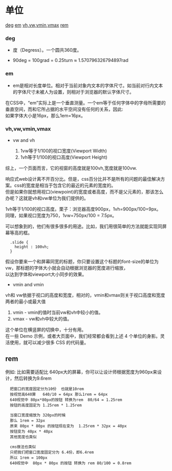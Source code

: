 # 单位
[deg](#deg)
[em](#em)
[vh,vw,vmin,vmax](#vh,vw,vmin,vmax)
[rem](#rem)

### deg

- 度（Degress）。一个圆共360度。   

- 90deg = 100grad = 0.25turn ≈ 1.570796326794897rad


### em

- em是相对长度单位。相对于当前对象内文本的字体尺寸。如当前对行内文本的字体尺寸未被人为设置，则相对于浏览器的默认字体尺寸。  

在CSS中，“em”实际上是一个垂直测量。一个em等于任何字体中的字母所需要的垂直空间，而和它所占据的水平空间没有任何的关系，因此:  
如果字体大小是16px，那么1em=16px。  

### vh,vw,vmin,vmax

- vw and vh  

  1. 1vw等于1/100的视口宽度(Viewport Width)  
  2. 1vh等于1/100的视口高度(Viewport Height)  
  
综上，一个页面而言，它的视窗的高度就是100vh,宽度就是100vw.  

响应式web设计离不开百分比。但是，css百分比并不是所有的问题的最佳解决方案。css的宽度是相当于包含它的最近的元素的宽度的。  
但是如果你就想用视口(viewpoint)的宽度或者高度，而不是父元素的，那该怎么办呢？这就是vh和vw单位为我们提供的。  

1vh等于1/100的视口高度。栗子：浏览器高度900px，1vh=900px/100=9px。  
同理，如果视口宽度为750，1vw=750px/100 = 7.5px。  

可以想象到的，他们有很多很多的用途。比如，我们用很简单的方法就能实现同屏幕等高的框。  

```
  .slide {
    height : 100vh;
  }
```

假设你要来一个和屏幕同宽的标题，你只要设置这个标题的font-size的单位为vw，那标题的字体大小就会自动根据浏览器的宽度进行缩放，  
以达到字体和viewport大小同步的效果。  

- vmin and vmin

vh和 vw依据于视口的高度和宽度，相对的，vmin和vmax则关于视口高度和宽度两者的最小或最大值   

 1. vmin - vmin的值时当前vw和vh中较小的值。  
 2. vmax - vw和vh中较大的值。  
 
这个单位在横竖屏的切换中，十分有用。  
在一些 Demo 示例，或者大页面中，我们经常都会看到上述 4 个单位的身影。灵活使用，就可以减少很多 CSS 的代码量。  

## rem

例如: 比如需要适配比 640px大的屏幕，你可以让设计师根据宽度为960px来设计，然后转换为9.6rem  

```
  把窗口的宽度固定分为10份  也就是10rem
  按视觉高640算   640/10 = 64px 那么1rem = 64px
  640视觉中 80px*80px的按钮 转换为rem  80/64 = 1.25rem
  按钮的高度固定为 1.25rem * 1.25rem
  
  当窗口宽度缩放为 320px的时候
  那么 1rem = 32px
  原来 80px * 80px 的按钮现在变为  1.25rem * 32px = 40px
  按钮变为 40px * 40px
  其他宽度也类似

  cms做法也类似
  只把我们把窗口宽度固定分为 6.4份，即6.4rem
  所以 1rem = 100px
  640视觉中  80px * 80px 的按钮 转换为 rem 80/100 = 0.8rem

```
